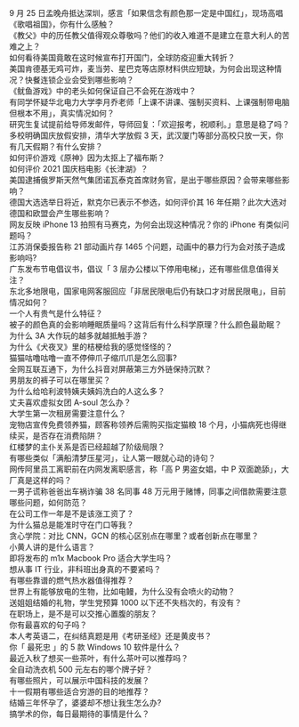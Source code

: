 9 月 25 日孟晚舟抵达深圳，感言「如果信念有颜色那一定是中国红」，现场高唱《歌唱祖国》，你有什么感触？  
《教父》中的历任教父值得观众尊敬吗？他们的收入难道不是建立在意大利人的苦难之上？  
如何看待美国竟敢在这时候宣布打开国门，全球防疫迎重大转折？  
美国肯德基无鸡可炸，麦当劳、星巴克等店原材料供应短缺，为何会出现这种情况？快餐连锁企业会受到哪些影响？  
《鱿鱼游戏》中的老头如何保证自己不会死在游戏中？  
有同学怀疑华北电力大学李月乔老师「上课不讲课、强制买资料、上课强制带电脑但根本不用」，真实情况如何？  
研究生复试提前给导师发邮件，导师回复：「欢迎报考，祝顺利。」意思是稳了吗？  
多校明确国庆放假安排，清华大学放假 3 天，武汉厦门等部分高校只放一天，你有几天假期？有什么安排？  
如何评价游戏《原神》因为太抠上了福布斯？  
如何评价 2021 国庆档电影《长津湖》？  
美国逮捕俄罗斯天然气集团诺瓦泰克首席财务官，是出于哪些原因？会带来哪些影响？  
德国大选选举日将近，默克尔已表示不参选，如何评价其 16 年任期？此次大选对德国和欧盟会产生哪些影响？  
网友反映 iPhone 13 拍照有马赛克，为何会出现这种情况？你的 iPhone 有类似问题吗？  
江苏消保委报告称 21 部动画片存 1465 个问题，动画中的暴力行为会对孩子造成影响吗?  
广东发布节电倡议书，倡议「 3 层办公楼以下停用电梯」，还有哪些信息值得关注？  
东北多地限电，国家电网客服回应「非居民限电后仍有缺口才对居民限电」，目前情况如何？  
一个人有贵气是什么特征？  
被子的颜色真的会影响睡眠质量吗？这背后有什么科学原理？什么颜色最助眠？  
为什么 3A 大作玩的越多就越抵触手游？  
为什么《犬夜叉》里的桔梗给我的感觉怪怪的？  
猫猫咕噜咕噜一直不停伸爪子缩爪爪是怎么回事?  
全网互联互通下，为什么抖音对屏蔽第三方外链保持沉默？  
男朋友的裤子可以在哪里买？  
为什么给哈利波特姨夫姨妈洗白的人这么多？  
丈夫喜欢虚拟女团 A-soul 怎么办？  
大学生第一次租房需要注意什么？  
宠物店宣传免费领养猫，顾客称领养后需购买指定猫粮 18 个月，小猫病死也得继续买，是否存在消费陷阱？  
红楼梦的主仆关系是否已经超越了阶级局限？  
有哪些类似「满船清梦压星河」，让人第一眼就心动的诗句？  
网传阿里员工离职前在内网发离职感言，称「高 P 男盗女娼，中 P 双面跪舔」，大厂真是这样的吗？  
一男子谎称爸爸出车祸诈骗 38 名同事 48 万元用于赌博，同事之间借款需要注意哪些问题，如何防范？  
在公司工作一年是不是该涨工资了？  
为什么猫总是能准时守在门口等我？  
贪心学院：对比 CNN，GCN 的核心区别点在哪里？或者创新点在哪里？  
小黄人讲的是什么语言？  
即将发布的 m1x Macbook Pro 适合大学生吗？  
想从事 IT 行业，非科班出身真的不要紧吗？  
有哪些靠谱的燃气热水器值得推荐？  
世界上有能够放电的生物，比如电鳗，为什么没有会喷火的动物？  
送姐姐结婚的礼物，学生党预算 1000 以下还不失档次的，有没有？  
在职场上，是不是可以交推心置腹的朋友？  
你有最喜欢的句子吗？  
本人考英语二，在纠结真题是用《考研圣经》还是黄皮书？  
你「 最死忠 」的 5 款 Windows 10 软件是什么？  
最近入秋了想买一些茶叶，有什么茶叶可以推荐吗？  
全自动洗衣机 500 元左右的哪个牌子好？  
有哪些照片，可以展示中国科技的发展？  
十一假期有哪些适合穷游的目的地推荐？  
结婚三年怀孕了，婆婆却不想让我生怎么办?  
搞学术的你，每日最期待的事情是什么？  
